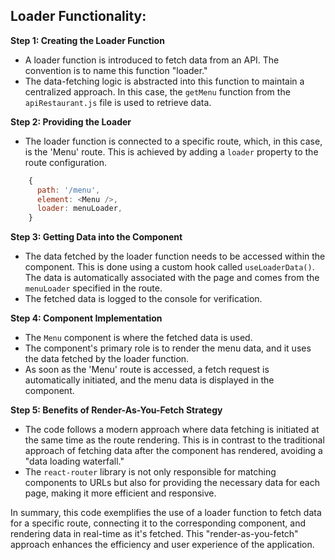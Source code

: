 ## Loader Functionality:

**Step 1: Creating the Loader Function**

- A loader function is introduced to fetch data from an API. The convention is to name this function "loader."
- The data-fetching logic is abstracted into this function to maintain a centralized approach. In this case, the `getMenu` function from the `apiRestaurant.js` file is used to retrieve data.

**Step 2: Providing the Loader**

- The loader function is connected to a specific route, which, in this case, is the 'Menu' route. This is achieved by adding a `loader` property to the route configuration.

```javascript
    {
      path: '/menu',
      element: <Menu />,
      loader: menuLoader,
    }
```

**Step 3: Getting Data into the Component**

- The data fetched by the loader function needs to be accessed within the component. This is done using a custom hook called `useLoaderData()`. The data is automatically associated with the page and comes from the `menuLoader` specified in the route.
- The fetched data is logged to the console for verification.

**Step 4: Component Implementation**

- The `Menu` component is where the fetched data is used.
- The component's primary role is to render the menu data, and it uses the data fetched by the loader function.
- As soon as the 'Menu' route is accessed, a fetch request is automatically initiated, and the menu data is displayed in the component.

**Step 5: Benefits of Render-As-You-Fetch Strategy**

- The code follows a modern approach where data fetching is initiated at the same time as the route rendering. This is in contrast to the traditional approach of fetching data after the component has rendered, avoiding a "data loading waterfall."
- The `react-router` library is not only responsible for matching components to URLs but also for providing the necessary data for each page, making it more efficient and responsive.

In summary, this code exemplifies the use of a loader function to fetch data for a specific route, connecting it to the corresponding component, and rendering data in real-time as it's fetched. This "render-as-you-fetch" approach enhances the efficiency and user experience of the application.
